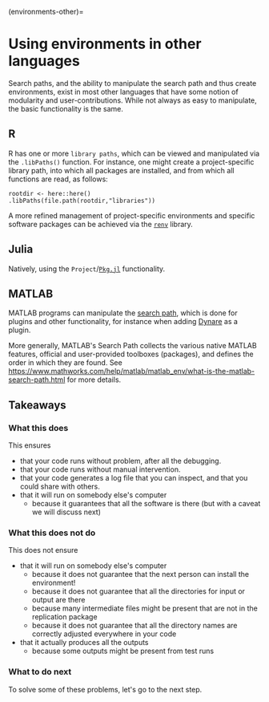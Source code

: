 (environments-other)=
# Using environments in other languages

Search paths, and the ability to manipulate the search path and thus create environments, exist in most other languages that have some notion of modularity and user-contributions. While not always as easy to manipulate, the basic functionality is the same.

## R

R has one or more `library paths`, which can be viewed and manipulated via the `.libPaths()` function. For instance, one might create a project-specific library path, into which all packages are installed, and from which all functions are read, as follows:

```{.R}
rootdir <- here::here()
.libPaths(file.path(rootdir,"libraries"))
```

A more refined management of project-specific environments and specific software packages can be achieved via the [`renv`](https://rstudio.github.io/renv/articles/renv.html) library.

## Julia 

Natively, using the `Project`/[`Pkg.jl`](https://pkgdocs.julialang.org/v1/) functionality. 

## MATLAB

MATLAB programs can manipulate the [search path](https://www.mathworks.com/help/matlab/ref/path.html), which is done for plugins and other functionality, for instance when adding [Dynare](https://www.dynare.org/) as a plugin. 

More generally, MATLAB's Search Path collects the various native MATLAB features, official and user-provided toolboxes (packages), and defines the order in which they are found. See <https://www.mathworks.com/help/matlab/matlab_env/what-is-the-matlab-search-path.html> for more details. 

## Takeaways

### What this does

This ensures

- that your code runs without problem, after all the debugging.
- that your code runs without manual intervention.
- that your code generates a log file that you can inspect, and that you could share with others.
- that it will run on somebody else's computer
  - because it guarantees that all the software is there (but with a caveat we will discuss next)

### What this does not do

This does not ensure

- that it will run on somebody else's computer
  - because it does not guarantee that the next person can install the environment!
  - because it does not guarantee that all the directories for input or output are there
  - because many intermediate files might be present that are not in the replication package
  - because it does not guarantee that all the directory names are correctly adjusted everywhere in your code
- that it actually produces all the outputs
  - because some outputs might be present from test runs

### What to do next

To solve some of these problems, let's go to the next step.
